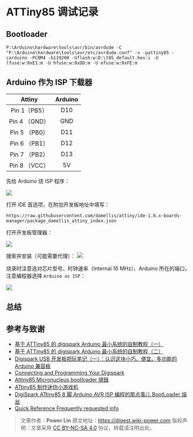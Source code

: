 # ATTiny85 调试记录

## Bootloader

```shell
P:\Arduino\hardware\tools\avr/bin/avrdude -C "P:\Arduino\hardware\tools\avr/etc/avrdude.conf" -v -pattiny85 -carduino -PCOM4 -b119200 -Uflash:w:D:\t85_default.hex:i -U lfuse:w:0xE1:m -U hfuse:w:0xDD:m -U efuse:w:0xFE:m
```

## Arduino 作为 ISP 下载器

|    Attiny     | Arduino |
| :-----------: | :-----: |
| Pin 1（PB5）  |   D10   |
| Pin 4 （GND） |   GND   |
| Pin 5 （PB0） |   D11   |
| Pin 6 （PB1） |   D12   |
| Pin 7 （PB2） |   D13   |
| Pin 8 （VCC） |   5V    |

先给 Arduino 烧 ISP 程序：

![](https://wiki-media-1253965369.cos.ap-guangzhou.myqcloud.com/img/20200426144425.png)

打开 IDE 首选项，在附加开发板地址中填写：

```
https://raw.githubusercontent.com/damellis/attiny/ide-1.6.x-boards-manager/package_damellis_attiny_index.json
```

打开开发板管理器：

![](https://wiki-media-1253965369.cos.ap-guangzhou.myqcloud.com/img/20200426144642.png)

搜索并安装（可能需要代理）：
![](https://wiki-media-1253965369.cos.ap-guangzhou.myqcloud.com/img/20200426144732.png)

烧录时注意选对芯片型号、时钟速率（Internal 16 MHz）、Arduino 所在的端口，注意编程器选择 `Arduino as ISP`：

![](https://wiki-media-1253965369.cos.ap-guangzhou.myqcloud.com/img/20200426144834.png)

## 总结

## 参考与致谢

- [基于 ATTiny85 的 digispark Arduino 最小系统的自制教程（一）](https://blog.csdn.net/Argon_Ghost/article/details/103637870?depth_1-utm_source=distribute.pc_relevant.none-task-blog-BlogCommendFromBaidu-4&utm_source=distribute.pc_relevant.none-task-blog-BlogCommendFromBaidu-4)
- [基于 ATTiny85 的 digispark Arduino 最小系统的自制教程（二）](https://blog.csdn.net/Argon_Ghost/article/details/103859931)
- [Digispark USB 开发板把玩笔记（一）：认识这块小巧、便宜、多功能的 Arduino 兼容板](https://zhuanlan.zhihu.com/p/73336394)
- [Connecting and Programming Your Digispark](http://digistump.com/wiki/digispark/tutorials/connecting)
- [Attiny85 Micronucleus bootloader 燒錄](http://iremo-tw.blogspot.com/2018/03/attiny85-micronucleus-bootloader.html)
- [ATtiny85 制作迷你小游戏机](https://www.jianshu.com/p/55e86b4e0194)
- [DigiSpark ATtiny85 8 脚 Arduino AVR ISP 编程的那点事儿 BootLoader 熔丝](http://blog.sina.com.cn/s/blog_6566538d0102w6qk.html)
- [Quick Reference Frequently requested info](http://digistump.com/wiki/digispark/quickref)

> 文章作者：**Power Lin**
> 原文地址：<https://digest.wiki-power.com>
> 版权声明：文章采用 [CC BY-NC-SA 4.0](https://creativecommons.org/licenses/by/4.0/deed.zh) 协议，转载请注明出处。
